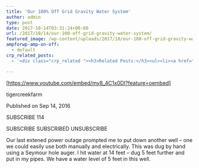 ```yaml
---
title: 'Our 100% Off Grid Gravity Water System'
author: admin
type: post
date: 2017-10-14T03:31:24+00:00
url: /2017/10/14/our-100-off-grid-gravity-water-system/
featured_image: /wp-content/uploads/2017/10/our-100-off-grid-gravity-water-system.jpg
ampforwp-amp-on-off:
  - default
crp_related_posts:
  - '<div class="crp_related "><h3>Related Posts:</h3><ul><li><a href="https://scdhub.org/2017/12/25/wastewater-treatment-and-biosolids-management/"    ><img src="https://scdhub.org/wp-content/uploads/2017/12/wastewater-treatment-and-biosoli-150x150.jpg" alt="Wastewater treatment and Biosolids management" title="Wastewater treatment and Biosolids management" width="150" height="150" class="crp_thumb crp_featured" /><span class="crp_title">Wastewater treatment and Biosolids management</span></a></li><li><a href="https://scdhub.org/2017/12/29/walking-in-sabinas-shoes-world-vision/"    ><img src="https://scdhub.org/wp-content/uploads/2017/12/walking-in-sabinas-shoes-world-v-150x150.jpg" alt="Walking in Sabinas Shoes &#8211; World Vision" title="Walking in Sabinas Shoes &#8211; World Vision" width="150" height="150" class="crp_thumb crp_featured" /><span class="crp_title">Walking in Sabinas Shoes &#8211; World Vision</span></a></li><li><a href="https://scdhub.org/2018/01/06/household-and-neighborhood-sanitation-infrastructures-excreta-wastewater-disposal-in-developing-countries/"    ><img src="https://scdhub.org/wp-content/plugins/contextual-related-posts/default.png" alt="Household and neighborhood Sanitation Infrastructures: Excreta, wastewater disposal in developing countries" title="Household and neighborhood Sanitation Infrastructures: Excreta, wastewater disposal in developing countries" width="150" height="150" class="crp_thumb crp_default" /><span class="crp_title">Household and neighborhood Sanitation&hellip;</span></a></li><li><a href="https://scdhub.org/2017/05/31/colorado-homeless-outloud/"    ><img src="https://scdhub.org/wp-content/uploads/2017/05/Screen-Shot-2017-06-08-at-3.02.26-PM-150x150.png" alt="Denver Homeless Outloud" title="Denver Homeless Outloud" width="150" height="150" class="crp_thumb crp_featured" /><span class="crp_title">Denver Homeless Outloud</span></a></li><li><a href="https://scdhub.org/2017/08/11/kombucha-social-venture-health-beverage-company-community-success-prototype/"    ><img src="https://scdhub.org/wp-content/uploads/2017/08/kombucha-social-venture-health-beverage-company-community-success-prototype-150x150.jpg" alt="Kombucha Social Venture Health Beverage Company Community Success Prototype" title="Kombucha Social Venture Health Beverage Company Community Success Prototype" width="150" height="150" class="crp_thumb crp_featured" /><span class="crp_title">Kombucha Social Venture Health Beverage Company&hellip;</span></a></li><li><a href="https://scdhub.org/2017/10/14/my-gravity-fed-spring-water-system/"    ><img src="https://scdhub.org/wp-content/uploads/2017/10/my-gravity-fed-spring-water-system-150x150.jpg" alt="Gravity Fed Spring Water System" title="Gravity Fed Spring Water System" width="150" height="150" class="crp_thumb crp_featured" /><span class="crp_title">Gravity Fed Spring Water System</span></a></li></ul><div class="crp_clear"></div></div>'

---
```

[https://www.youtube.com/embed/my8_4C1x0DI?feature=oembed]

tigercreekfarm
  
Published on Sep 14, 2016
  
SUBSCRIBE 114
   
SUBSCRIBE SUBSCRIBED UNSUBSCRIBE
  
Our last extened power outage prompted me to put down another well &#8211; one we could easily use both manually and electrically. This was dug by hand using a Seymour hole auger. I hit water at 14 feet &#8211; dug 5 feet further and put in my pipes. We have a water level of 5 feet in this well.